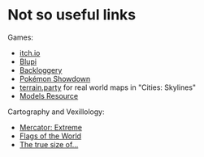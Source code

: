 # Not so useful links

Games:

- [itch.io](https://itch.io)
- [Blupi](blupi.org)
- [Backloggery](https://backloggery.com/box_of_joe)
- [Pokémon Showdown](https://pokemonshowdown.com/)
- [terrain.party](http://terrain.party/) for real world maps in "Cities: Skylines"
- [Models Resource](https://www.models-resource.com/)

Cartography and Vexillology:

- [Mercator: Extreme](https://mrgris.com/projects/merc-extreme/)
- [Flags of the World](https://fotw.info/)
- [The true size of...](https://thetruesize.com/)
